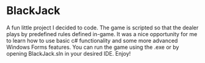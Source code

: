 # BlackJack
A fun little project I decided to code. The game is scripted so that the dealer plays by predefined rules defined in-game.
It was a nice opportunity for me to learn how to use basic c# functionality and some more advanced Windows Forms features.
You can run the game using the .exe or by opening BlackJack.sln in your desired IDE. Enjoy!
